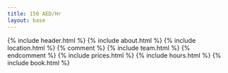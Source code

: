 ```yaml
---
title: 150 AED/Hr
layout: base
---
```


{% include header.html %}
{% include about.html %}
{% include location.html %}
{% comment %} {% include team.html %} {% endcomment %}
{% include prices.html %}
{% include hours.html %}
{% include book.html %}
